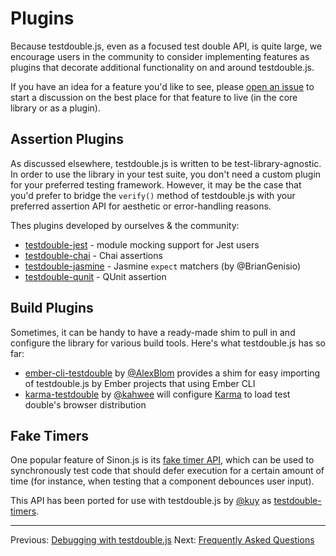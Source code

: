 # Plugins

Because testdouble.js, even as a focused test double API, is quite large, we
encourage users in the community to consider implementing features as plugins
that decorate additional functionality on and around testdouble.js.

If you have an idea for a feature you'd like to see, please [open an
issue](https://github.com/testdouble/testdouble.js/issues/new) to start a
discussion on the best place for that feature to live (in the core library or
as a plugin).

## Assertion Plugins

As discussed elsewhere, testdouble.js is written to be test-library-agnostic. In
order to use the library in your test suite, you don't need a custom plugin for
your preferred testing framework. However, it may be the case that you'd prefer
to bridge the `verify()` method of testdouble.js with your preferred assertion
API for aesthetic or error-handling reasons.

Thes plugins developed by ourselves & the community:

* [testdouble-jest](https://github.com/testdouble/testdouble-jest) - module mocking support for Jest users
* [testdouble-chai](https://github.com/basecase/testdouble-chai) - Chai assertions
* [testdouble-jasmine](https://github.com/BrianGenisio/testdouble-jasmine) -
Jasmine `expect` matchers (by @BrianGenisio)
* [testdouble-qunit](https://github.com/alexlafroscia/testdouble-qunit) -
QUnit assertion

## Build Plugins

Sometimes, it can be handy to have a ready-made shim to pull in and configure the
library for various build tools. Here's what testdouble.js has so far:

* [ember-cli-testdouble](https://github.com/isleofcode/ember-cli-testdouble) by
[@AlexBlom](https://github.com/AlexBlom) provides a shim for easy importing of
testdouble.js by Ember projects that using Ember CLI
* [karma-testdouble](https://github.com/kahwee/karma-testdouble) by
[@kahwee](https://github.com/kahwee) will configure
[Karma](https://karma-runner.github.io) to load test double's browser
distribution

## Fake Timers

One popular feature of Sinon.js is its [fake timer
API](http://sinonjs.org/docs/#clock), which can be used to synchronously test
code that should defer execution for a certain amount of time (for instance, when
testing that a component debounces user input).

This API has been ported for use with testdouble.js by
[@kuy](https://github.com/kuy) as
[testdouble-timers](https://github.com/kuy/testdouble-timers).

***
Previous: [Debugging with testdouble.js](9-debugging.md#debugging-with-testdoublejs)
Next: [Frequently Asked Questions](B-frequently-asked-questions.md#frequently-asked-questions)
